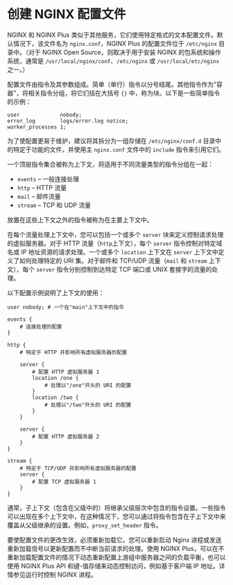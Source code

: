# 创建 NGINX 配置文件

NGINX 和 NGINX Plus 类似于其他服务，它们使用特定格式的文本配置文件。默认情况下，该文件名为 `nginx.conf`，NGINX Plus 的配置文件位于 `/etc/nginx` 目录中。（对于 NGINX Open Source，则取决于用于安装 NGINX 的包系统和操作系统，通常是 `/usr/local/nginx/conf`、`/etc/nginx` 或 `/usr/local/etc/nginx` 之一。）

配置文件由指令及其参数组成。简单（单行）指令以分号结尾。其他指令作为"容器"，将相关指令分组，将它们括在大括号 `{}` 中，称为块。以下是一些简单指令的示例：

```nginx
user             nobody;
error_log        logs/error.log notice;
worker_processes 1;
```

为了使配置更易于维护，建议将其拆分为一组存储在 `/etc/nginx/conf.d` 目录中的特定于功能的文件，并使用主 `nginx.conf` 文件中的 `include` 指令来引用它们。

一个顶层指令集合被称为上下文，将适用于不同流量类型的指令分组在一起：

- `events` – 一般连接处理
- `http` – HTTP 流量
- `mail` – 邮件流量
- `stream` – TCP 和 UDP 流量

放置在这些上下文之外的指令被称为在主要上下文中。

在每个流量处理上下文中，您可以包括一个或多个 `server` 块来定义控制请求处理的虚拟服务器。对于 HTTP 流量（`http`上下文），每个 `server` 指令控制对特定域名或 IP 地址资源的请求处理。一个或多个 `location` 上下文在 `server` 上下文中定义了如何处理特定的 URI 集。对于邮件和 TCP/UDP 流量（`mail` 和 `stream` 上下文），每个 `server` 指令分别控制到达特定 TCP 端口或 UNIX 套接字的流量的处理。

以下配置示例说明了上下文的使用：

```nginx
user nobody; # 一个在"main"上下文中的指令

events {
    # 连接处理的配置
}

http {
    # 特定于 HTTP 并影响所有虚拟服务器的配置

    server {
        # 配置 HTTP 虚拟服务器 1 
        location /one {
            # 处理以"/one"开头的 URI 的配置
        }
        location /two {
            # 处理以"/two"开头的 URI 的配置
        }
    } 

    server {
        # 配置 HTTP 虚拟服务器 2
    }
}

stream {
    # 特定于 TCP/UDP 并影响所有虚拟服务器的配置
    server {
        # 配置 TCP 虚拟服务器 1 
    }
}
```

通常，子上下文（包含在父级中的）将继承父级层次中包含的指令设置。一些指令可以出现在多个上下文中，在这种情况下，您可以通过将指令包含在子上下文中来覆盖从父级继承的设置。例如，`proxy_set_header` 指令。

要使配置文件的更改生效，必须重新加载它。您可以重新启动 Nginx 进程或发送重新加载信号以更新配置而不中断当前请求的处理。使用 NGINX Plus，可以在不重新加载配置文件的情况下动态重新配置上游组中服务器之间的负载平衡，也可以使用 NGINX Plus API 和键-值存储来动态控制访问，例如基于客户端 IP 地址。详情参见运行时控制 NGINX 进程。